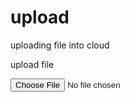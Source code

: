 # upload
uploading file into cloud
<html>
 <head>
   </head>
  <body>
    <form>
      <div class="upload">
        <p> upload file </p>
        <input type="file" name="file" placeholder="upload" value="">
      </div>
      </form
  </body>
